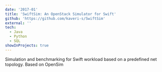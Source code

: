 ```yaml
---
date: '2017-01'
title: 'SwiftSim: An OpenStack Simulator for Swift'
github: 'https://github.com/kaveri-s/SwiftSim'
external: ''
tech:
  - Java
  - Python
  - SQL
showInProjects: true
---
```


Simulation and benchmarking for Swift workload based on a predefined net topology. Based on OpenSim
